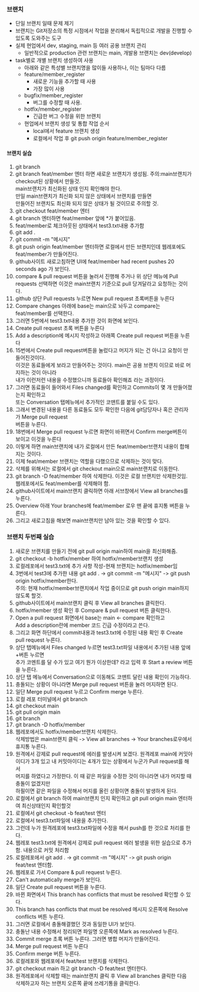 ### 브랜치
* 단일 브랜치 일때 문제 제기
* 브랜치는 Git저장소의 특정 시점에서 작업을 분리해서 독립적으로 개발을 진행할 수 있도록 
도와주는 도구     
* 실제 현업에서 dev, staging, main 등 여러 공용 브랜치 관리
    - 일반적으로 production 관련 브랜치는 main, 개발용 브랜치는 dev(develop)    
* task별로 개별 브랜치 생성하여 사용
    - 아래와 같은 특성별 브랜치명을 많이들 사용하나, 이는 팀마다 다름
    - feature/member_register
        - 새로운 기능을 추가할 때 사용
        - 가장 많이 사용
    - bugfix/member_register
        -  버그를 수정할 때 사용.
    - hotfix/member_register
        - 긴급한 버그 수정을 위한 브랜치
    - 현업에서 브랜치 생성 및 통합 작업 순서
        - local에서 feature 브랜치 생성
        - 로컬에서 작업 후 git push origin feature/member_register
    

#### 브랜치 실습
1. git branch
2. git branch feat/member 엔터 하면 새로운 브랜치가 생성됨.
주의:main브랜치가 checkout된 상황에서 만들것.    
main브랜치가 최신화된 상태 인지 확인해야 한다.    
만일 main브랜치가 최신화 되지 않은 상태에서 브랜치를 만들면     
만들어진 브랜치도 최신화 되지 않은 상태가 될 것이므로 주의할 것.     
3. git checkout feat/member 엔터
4. git branch 엔터하면 feat/member 앞에 *가 붙어있음.   
5. feat/member로 체크아웃된 상태에서 test3.txt내용 추가함
6. git add .
7. git commit -m "메시지"
8. git push origin feat/member 엔터하면 로컬에서 만든 브랜치인데 
웹레포에도 feat/member가 만들어진다.    
9. github사이트 새로고침하면 UI에 feat/member had recent pushes 20 seconds ago 가 보인다.
10. compare & pull request 버튼을 눌러서 진행해 주거나 위 상단 메뉴에 Pull requests 선택하면
이것은 main브랜치 기준으로 pull 당겨달라고 요청하는 것이다. 
11. github 상단 Pull requests 누르면 New pull request 초록버튼을 누른다
12. Compare changes 아래에 base는 main으로 놔두고 compare는 feat/member를 선택한다. 
13. 그러면 5번에서 test3.txt내용 추가한 것이 화면에 보인다.   
14. Create pull request 초록 버튼을 누른다
15. Add a description에 메시지 작성하고 아래쪽 Create pull request 버튼을 누른다
16. 15번에서 Create pull request버튼을 눌렀다고 머지가 되는 건 아니고 요청이 만들어진것이다.    
이것은 동료들에게 보라고 만들어주는 것이다.  main은 공용 브랜치 이므로 바로 머지하는 것이 아니라    
내가 이런저런 내용을 수정했으니까 동료들아 확인해죠 라는 과정이다.   
17. 그러면 동료들이 들어와서 Files changed를 확인하고 Commits이 몇 개 만들어졌는지 확인하고    
또는 Conversation 탭메뉴에서 추가적인 코맨트를 붙일 수도 있다. 
18. 그래서 변경된 내용을 다른 동료들도 모두 확인한 다음에 git담당자나 혹은 관리자가 Merge pull request     
버튼을 누른다.    
19. 18번에서 Merge pull request 누르면 화면이 바뀌면서 Confirm merge버튼이 보이고 이것을 누른다 
20. 이렇게 하면 main브랜치에 내가 로컬에서 만든 feat/member브랜치 내용이 합해지는 것이다.    
21. 이제 feat/member 브랜치는 역할을 다했으므로 삭제하는 것이 맞다. 
22. 삭제를 위해서는 로컬에서 git checkout main으로 main브랜치로 이동한다.
23. git branch -D feat/member 하여 삭제한다.  이것은 로컬 브랜치만 삭제한것임.
웹레포에서도 feat/member를 삭제해야 함.    
24. github사이트에서 main브랜치 클릭하면 아래 서브창에서 View all branches를 누른다. 
25. Overview 아래 Your branches에 feat/member 로우 맨 끝에 휴지통 버튼을 누른다. 
26. 그리고 새로고침을 해보면 main브랜치만 남아 있는 것을 확인할 수 있다. 


### 브랜치 두번째 실습
1. 새로운 브랜치를 만들기 전에 git pull origin main하여 main을 최신화해줌.
2. git checkout -b hotfix/member 하여 hotfix/member브랜치 생성
3. 로컬레포에서 test3.txt에 추가 사항 작성-현재 브랜치는 hotfix/member임
4. 3번에서 test3에 추가한 내용 git add . -> git commit -m "메시지" -> git push origin hotfix/member한다.    
주의: 현재 hotfix/member브랜치에서 작업 중이므로 git push origin main하지 않도록 할것.
5. github사이트에서 main브랜치 클릭 후 View all branches 클릭한다. 
6. hotfix/member 생성 확인 후 Compare & pull request 버튼 클릭한다.
7. Open a pull request 화면에서 base는 main <- compare 확인하고     
Add a description란에 member 코드 긴급 수정이라고 쓴다.    
8. 그리고 화면 하단에서 commit내용과 test3.txt에 수정된 내용 확인 후 Create pull request 누른다.
9. 상단 탭메뉴에서 Files changed 누르면 test3.txt파일 내용에서 추가된 내용 앞에 +버튼 누르면     
추가 코멘트를 달 수가 있고 여기 뭔가 이상한데? 라고 입력 후 Start a review 버튼을 누른다.
10. 상단 탭 메뉴에서 Conversation으로 이동해도 코맨트 달린 내용 확인이 가능하다.     
11. 충돌되는 상황이 아니라면 Merge pull request 버튼을 눌러 머지하면 된다.
12. 일단 Merge pull request 누르고 Confirm merge 누른다.   
13.  로컬 레포 터미널에서 git branch
14. git checkout main
15. git pull origin main
16. git branch
17. git branch -D hotfix/member
18. 웹레포에서도 hotfix/member브랜치 삭제한다.    
삭제방법은 main브랜치 클릭 -> View all branches -> Your branches로우에서 휴지통 누른다.    
19. 원격에서 강제로 pull request에 에러를 발생시켜 보겠다. 
원격레포 main에 커밋아이디가 3개 있고 내 커밋아이디는 4개가 있는 상황에서 누군가 Pull request를 해서    
머지를 하였다고 가정한다. 이 때 같은 파일을 수정한 것이 아니라면 내가 머지할 때 충돌이 없겠지만    
하필이면 같은 파일을 수정해서 머지를 올린 상황이면 충돌이 발생하게 된다. 
20. 로컬에서 git branch 하여 main브랜치 인지 확인하고 git pull origin main 엔터하여 최신상태인지 확인할것
21. 로컬에서 git checkout -b feat/test 엔터
22. 로컬에서 test3.txt파일에 내용을 추가한다.  
23. 그런데 누가 원격레포에 test3.txt파일에 수정을 해서 push를 한 것으로 처리를 한다.  
24. 웹레포 test3.txt에 원격에서 강제로 pull request 에러 발생을 위한 실습으로 추가함. 내용으로 커밋 처리함    
25. 로컬레포에서 git add . -> git commit -m "메시지" -> git push origin feat/test 엔터함. 
26. 웹레포로 가서 Compare & pull request 누른다. 
27. Can't automatically merge가 보인다. 
28. 일단 Create pull request 버튼을 누른다.  
29. 바뀐 화면에서 This branch has conflicts that must be resolved 확인할 수 있다.  
30. This branch has conflicts that must be resolved 메시지 오른쪽에 Resolve conflicts 버튼 누른다.    
31. 그러면 로컬에서 충돌해결했던 것과 동일한 UI가 보인다.   
32. 충돌난 내용 수정해서 정리되면 파일명 오른쪽에 Mark as resolved 누른다.
33. Commit merge 초록 버튼 누른다.  그러면 병합 머지가 만들어진다.  
34. Merge pull request 버튼 누른다 
35. Confirm merge 버튼 누른다. 
36. 로컬레포와 웹레포에서 feat/test 브랜치를 삭제한다.
37. git checkout main 하고 git branch -D feat/test 엔터한다.
38. 원격레포에서 삭제할 때는 main브랜치 클릭 후 View all branches 클릭한 다음     
삭제하고자 하는 브랜치 오른쪽 끝에 쓰레기통을 클릭한다.   


